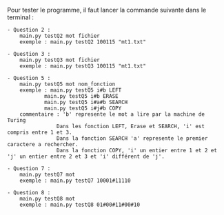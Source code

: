Pour tester le programme, il faut lancer la commande suivante dans le terminal :

    - Question 2 :
        main.py testQ2 mot fichier
        exemple : main.py testQ2 100115 "mt1.txt"

    - Question 3 :
        main.py testQ3 mot fichier
        exemple : main.py testQ3 100115 "mt1.txt"

    - Question 5 :
        main.py testQ5 mot nom_fonction
        exemple : main.py testQ5 i#b LEFT
                main.py testQ5 i#b ERASE       
                main.py testQ5 i#a#b SEARCH 
                main.py testQ5 i#j#b COPY
        commentaire : 'b' represente le mot a lire par la machine de Turing
                    Dans les fonction LEFT, Erase et SEARCH, 'i' est compris entre 1 et 3.
                    Dans la fonction SEARCH 'a' represente le premier caractere a rechercher.
                    Dans la fonction COPY, 'i' un entier entre 1 et 2 et 'j' un entier entre 2 et 3 et 'i' différent de 'j'.
    
    - Question 7 :
        main.py testQ7 mot
        exemple : main.py testQ7 10001#11110

    - Question 8 :
        main.py testQ8 mot
        exemple : main.py testQ8 01#00#11#00#10     